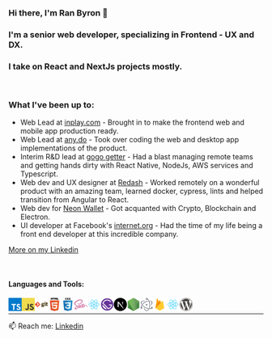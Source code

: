 ### Hi there, I'm Ran Byron 👋
### I'm a senior web developer, specializing in Frontend - UX and DX.
### I take on React and NextJs projects mostly.

<br />

### What I've been up to:
- Web Lead at [inplay.com](https://inplay.com) - Brought in to make the frontend web and mobile app production ready.
- Web Lead at [any.do](https://any.do) - Took over coding the web and desktop app implementations of the product. 
- Interim R&D lead at [gogo getter](https://www.linkedin.com/company/shiftime/) - Had a blast managing remote teams and getting hands dirty with React Native, NodeJs, AWS services and Typescript.
- Web dev and UX designer at [Redash](https://redash.io/) - Worked remotely on a wonderful product with an amazing team, learned docker, cypress, lints and helped transition from Angular to React. 
- Web dev for [Neon Wallet](https://neonwallet.com/) - Got acquanted with Crypto, Blockchain and Electron.
- UI developer at Facebook's [internet.org](https://info.internet.org/en/) - Had the time of my life being a front end developer at this incredible company.

[More on my Linkedin](https://www.linkedin.com/in/ranbena/)

<br />

#### Languages and Tools:
<img align="left" alt="Typescript" width="26px" src="https://raw.githubusercontent.com/github/explore/80688e429a7d4ef2fca1e82350fe8e3517d3494d/topics/typescript/typescript.png" />
<img align="left" alt="JavaScript" width="26px" src="https://raw.githubusercontent.com/github/explore/80688e429a7d4ef2fca1e82350fe8e3517d3494d/topics/javascript/javascript.png" />
<img align="left" alt="Git" width="26px" src="https://raw.githubusercontent.com/github/explore/80688e429a7d4ef2fca1e82350fe8e3517d3494d/topics/git/git.png" />
<img align="left" alt="HTML5" width="26px" src="https://raw.githubusercontent.com/github/explore/80688e429a7d4ef2fca1e82350fe8e3517d3494d/topics/html/html.png" />
<img align="left" alt="CSS3" width="26px" src="https://raw.githubusercontent.com/github/explore/80688e429a7d4ef2fca1e82350fe8e3517d3494d/topics/css/css.png" />
<img align="left" alt="Sass" width="26px" src="https://raw.githubusercontent.com/github/explore/80688e429a7d4ef2fca1e82350fe8e3517d3494d/topics/sass/sass.png" />
<img align="left" alt="React" width="26px" src="https://raw.githubusercontent.com/github/explore/80688e429a7d4ef2fca1e82350fe8e3517d3494d/topics/react/react.png" />
<img align="left" alt="Gatsby" width="26px" src="https://raw.githubusercontent.com/github/explore/e94815998e4e0713912fed477a1f346ec04c3da2/topics/gatsby/gatsby.png" />
<img align="left" alt="Nextjs" width="26px" src="https://raw.githubusercontent.com/devicons/devicon/refs/heads/master/icons/nextjs/nextjs-original.svg" />
<img align="left" alt="Node.js" width="26px" src="https://raw.githubusercontent.com/github/explore/80688e429a7d4ef2fca1e82350fe8e3517d3494d/topics/nodejs/nodejs.png" />
<img align="left" alt="Electron" width="26px" src="https://raw.githubusercontent.com/github/explore/80688e429a7d4ef2fca1e82350fe8e3517d3494d/topics/electron/electron.png" />
<img align="left" alt="Firebase" width="26px" src="https://raw.githubusercontent.com/github/explore/80688e429a7d4ef2fca1e82350fe8e3517d3494d/topics/firebase/firebase.png" />
<img align="left" alt="React Native" width="26px" src="https://raw.githubusercontent.com/github/explore/80688e429a7d4ef2fca1e82350fe8e3517d3494d/topics/react-native/react-native.png" />
<img align="left" alt="Wordpress" width="26px" src="https://raw.githubusercontent.com/github/explore/80688e429a7d4ef2fca1e82350fe8e3517d3494d/topics/wordpress/wordpress.png" />

<br />

----------

📫 Reach me: [Linkedin](https://www.linkedin.com/in/ranbena/)
